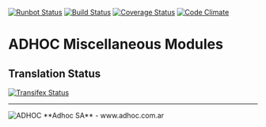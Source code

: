 [![Runbot Status](http://runbot.adhoc.com.ar/runbot/badge/flat/21/13.0.svg)](http://runbot.adhoc.com.ar/runbot/repo/github-com-ingadhoc-miscellaneous-21)
[![Build Status](https://travis-ci.org/ingadhoc/miscellaneous.svg?branch=13.0)](https://travis-ci.org/ingadhoc/miscellaneous)
[![Coverage Status](https://coveralls.io/repos/ingadhoc/miscellaneous/badge.png?branch=13.0)](https://coveralls.io/r/ingadhoc/miscellaneous?branch=13.0)
[![Code Climate](https://codeclimate.com/github/ingadhoc/miscellaneous/badges/gpa.svg)](https://codeclimate.com/github/ingadhoc/miscellaneous)

# ADHOC Miscellaneous Modules

[//]: # (addons)
[//]: # (end addons)

Translation Status
------------------
[![Transifex Status](https://www.transifex.com/projects/p/ingadhoc-miscellaneous-13-0/chart/image_png)](https://www.transifex.com/projects/p/ingadhoc-miscellaneous-13-0)

----

<img alt="ADHOC" src="http://fotos.subefotos.com/83fed853c1e15a8023b86b2b22d6145bo.png" />
**Adhoc SA** - www.adhoc.com.ar
